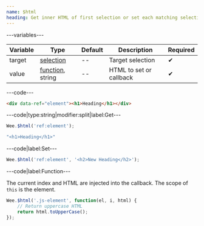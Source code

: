 ```yaml
---
name: $html
heading: Get inner HTML of first selection or set each matching selection's HTML
---
```


---variables---

| Variable | Type | Default | Description | Required |
| -- | -- | -- | -- | -- |
| target | [selection](/script#selection) | -- | Target selection | ✔ |
| value | [function](/script/#functions), string | -- | HTML to set or callback | ✔ |

---code---

```html
<div data-ref="element"><h1>Heading</h1></div>
```

---code|type:string|modifier:split|label:Get---

```javascript
Wee.$html('ref:element');
```

```javascript
"<h1>Heading</h1>"
```

---code|label:Set---

```javascript
Wee.$html('ref:element', '<h2>New Heading</h2>');
```

---code|label:Function---

The current index and HTML are injected into the callback. The scope of `this` is the element.

```javascript
Wee.$html('.js-element', function(el, i, html) {
	// Return uppercase HTML
	return html.toUpperCase();
});
```